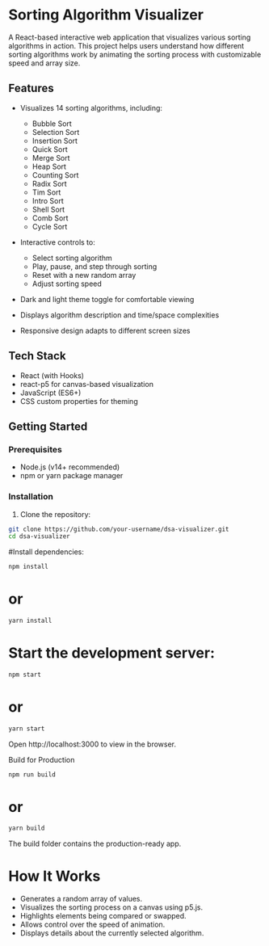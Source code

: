 # Sorting Algorithm Visualizer

A React-based interactive web application that visualizes various sorting algorithms in action. This project helps users understand how different sorting algorithms work by animating the sorting process with customizable speed and array size.

## Features

- Visualizes 14 sorting algorithms, including:
  - Bubble Sort
  - Selection Sort
  - Insertion Sort
  - Quick Sort
  - Merge Sort
  - Heap Sort
  - Counting Sort
  - Radix Sort
  - Tim Sort
  - Intro Sort
  - Shell Sort
  - Comb Sort
  - Cycle Sort

- Interactive controls to:
  - Select sorting algorithm
  - Play, pause, and step through sorting
  - Reset with a new random array
  - Adjust sorting speed

- Dark and light theme toggle for comfortable viewing

- Displays algorithm description and time/space complexities

- Responsive design adapts to different screen sizes

## Tech Stack

- React (with Hooks)
- react-p5 for canvas-based visualization
- JavaScript (ES6+)
- CSS custom properties for theming

## Getting Started

### Prerequisites

- Node.js (v14+ recommended)
- npm or yarn package manager

### Installation

1. Clone the repository:

```bash
git clone https://github.com/your-username/dsa-visualizer.git
cd dsa-visualizer
```
#Install dependencies:

```bash
npm install
```
# or
```bash
yarn install
```
# Start the development server:

``` bash
npm start
```
# or
```bash
yarn start
```
Open http://localhost:3000 to view in the browser.

Build for Production
 ```bash
npm run build
```
# or
```bash
yarn build
```
The build folder contains the production-ready app.

# How It Works
- Generates a random array of values.
- Visualizes the sorting process on a canvas using p5.js.
- Highlights elements being compared or swapped.
- Allows control over the speed of animation.
- Displays details about the currently selected algorithm.